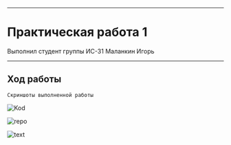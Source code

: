 ____
# Практическая работа 1
Выполнил студент группы ИС-31 Маланкин Игорь
____
## Ход работы
```
Скриншоты выполненной работы
```
![Kod](https://i.ibb.co/cy7XzwT/Screenshot-1.png "Код")

![repo](https://i.ibb.co/djkWV7r/acs.png "repo")

![text](https://i.ibb.co/D7wMThD/text.png "text")

